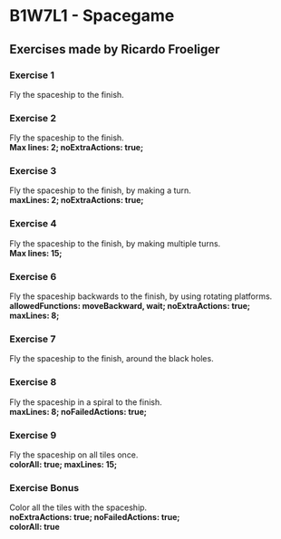 # B1W7L1 - Spacegame
## Exercises made by Ricardo Froeliger

### Exercise 1
Fly the spaceship to the finish.

### Exercise 2
Fly the spaceship to the finish.<br>
**Max lines: 2; noExtraActions: true;**

### Exercise 3
Fly the spaceship to the finish, by making a turn.<br>
**maxLines: 2; noExtraActions: true;**

### Exercise 4
Fly the spaceship to the finish, by making multiple turns.<br>
**Max lines: 15;**

### Exercise 6
Fly the spaceship backwards to the finish, by using rotating platforms.<br>
**allowedFunctions: moveBackward, wait; noExtraActions: true;**<br>
**maxLines: 8;**

### Exercise 7
Fly the spaceship to the finish, around the black holes.<br>

### Exercise 8
Fly the spaceship in a spiral to the finish.<br>
**maxLines: 8; noFailedActions: true;**

### Exercise 9
Fly the spaceship on all tiles once.<br>
**colorAll: true; maxLines: 15;**

### Exercise Bonus
Color all the tiles with the spaceship.<br>
**noExtraActions: true; noFailedActions: true;**<br>
**colorAll: true**